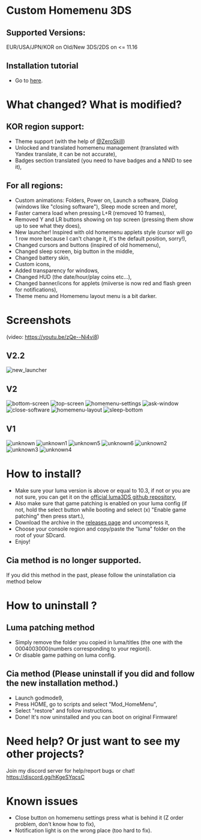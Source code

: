 # Custom Homemenu 3DS

## Supported Versions:
EUR/USA/JPN/KOR on Old/New 3DS/2DS on <= 11.16

## Installation tutorial
* Go to [here](https://github.com/cooolgamer/Custom-Homemenu-3DS/blob/main/README.md#how-to-install).

# What changed? What is modified?
## KOR region support:
* Theme support (with the help of [@ZeroSkill](https://github.com/ZeroSkill1))
* Unlocked and translated homemenu management (translated with Yandex translate, it can be not accurate),
* Badges section translated (you need to have badges and a NNID to see it),


## For all regions:
* Custom animations: Folders, Power on, Launch a software, Dialog (windows like "closing software"), Sleep mode screen and more!,
* Faster camera load when pressing L+R (removed 10 frames),
* Removed Y and LR buttons showing on top screen (pressing them show up to see what they does),
* New launcher! Inspired with old homemenu applets style (cursor will go 1 row more because I can't change it, it's the default position, sorry!),
* Changed cursors and buttons (inspired of old homemenu),
* Changed sleep screen, big button in the middle,
* Changed battery skin,
* Custom icons,
* Added transparency for windows,
* Changed HUD (the date/hour/play coins etc...),
* Changed banner/icons for applets (miiverse is now red and flash green for notifications),
* Theme menu and Homemenu layout menu is a bit darker.

# Screenshots
(video: https://youtu.be/zQe--Ni4vi8)
## V2.2
![new_launcher](/new_launcher.png?raw=true "New launcher!")
## V2
![bottom-screen](/bottom-screen.png?raw=true "Launcher")
![top-screen](/top-screen.png?raw=true "Top screen")
![homemenu-settings](/homemenu-settings.png?raw=true "Homemenu Settings")
![ask-window](/ask-window.png?raw=true "Ask Window")
![close-software](/close-software.png?raw=true "Close software Window")
![homemenu-layout](/homemenu-layout.png?raw=true "homemenu layout")
![sleep-bottom](/sleep-bottom.png?raw=true "Sleep Bottom Screen")
## V1
![unknown](/unknown.png?raw=true "Red miiverse and custom HUD")
![unknown1](/unknown1.png?raw=true "transparency window")
![unknown5](/unknown5.png?raw=true "transparency window with one button")
![unknown6](/unknown6.png?raw=true "transparency window with two button")
![unknown2](/unknown2.png?raw=true "transparency menu")
![unknown3](/unknown3.png?raw=true "custom icons")
![unknown4](/unknown4.png?raw=true "custom homemenu layout")

# How to install?
* Make sure your luma version is above or equal to 10.3, if not or you are not sure, you can get it on the [official luma3DS github repository](https://github.com/LumaTeam/Luma3DS/releases),
* Also make sure that game patching is enabled on your luma config (if not, hold the select button while booting and select (x) "Enable game patching" then press start.),
* Download the archive in the [releases page](https://github.com/cooolgamer/Custom-Homemenu-3DS/releases) and uncompress it,
* Choose your console region and copy/paste the "luma" folder on the root of your SDcard.
* Enjoy!   
## Cia method is no longer supported.
If you did this method in the past, please follow the uninstallation cia method below

# How to uninstall ?
## Luma patching method
* Simply remove the folder you copied in luma/titles (the one with the 0004003000(numbers corresponding to your region)).
* Or disable game pathing on luma config.
## Cia method (Please uninstall if you did and follow the new installation method.)
* Launch godmode9,
* Press HOME, go to scripts and select "Mod_HomeMenu",
* Select "restore" and follow instructions.
* Done! It's now uninstalled and you can boot on original Firmware!

# Need help? Or just want to see my other projects?
Join my discord server for help/report bugs or chat! https://discord.gg/hKgeSYqcsC

# Known issues
* Close button on homemenu settings press what is behind it (Z order problem, don't know how to fix),
* Notification light is on the wrong place (too hard to fix).
